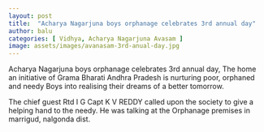 ```yaml
---
layout: post
title:  "Acharya Nagarjuna boys orphanage celebrates 3rd annual day"
author: balu
categories: [ Vidhya, Acharya Nagarjuna Avasam ]
image: assets/images/avanasam-3rd-anual-day.jpg
---
```


Acharya Nagarjuna boys orphanage celebrates 3rd annual day, The home an initiative of Grama Bharati Andhra Pradesh is nurturing poor, orphaned and needy Boys into realising their dreams of a better tomorrow.

The chief guest Rtd I G Capt K V REDDY called upon the society to give a helping hand to the needy. He was talking at the Orphanage premises in marrigud, nalgonda dist.
